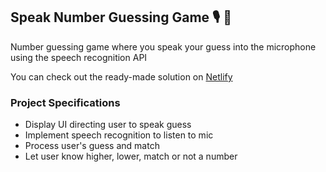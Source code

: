 ## Speak Number Guessing Game 🎙️ 🚀

Number guessing game where you speak your guess into the microphone using the speech recognition API

You can check out the ready-made solution on [Netlify](https://speech-recognition-a31a39.netlify.app/) </br>

### Project Specifications

- Display UI directing user to speak guess
- Implement speech recognition to listen to mic
- Process user's guess and match
- Let user know higher, lower, match or not a number
